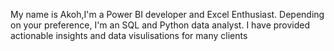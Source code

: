 My name is Akoh,I'm a Power BI developer and Excel Enthusiast. Depending on your preference, I'm an SQL and Python data analyst. I have provided actionable insights and data visulisations for many clients
